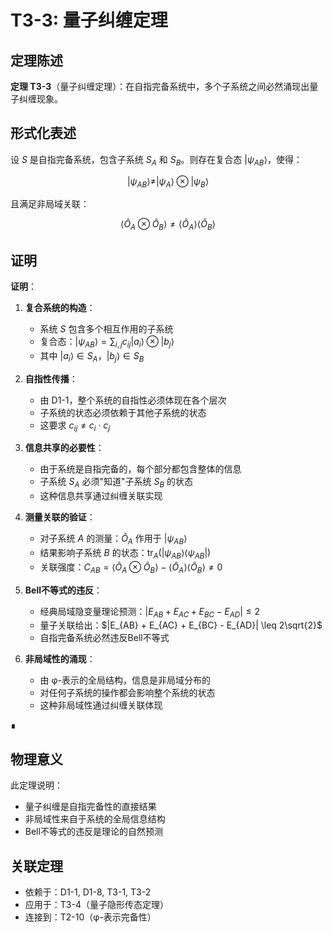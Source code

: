 # T3-3: 量子纠缠定理

## 定理陈述

**定理 T3-3**（量子纠缠定理）：在自指完备系统中，多个子系统之间必然涌现出量子纠缠现象。

## 形式化表述

设 $S$ 是自指完备系统，包含子系统 $S_A$ 和 $S_B$。则存在复合态 $|\psi_{AB}\rangle$，使得：

$$|\psi_{AB}\rangle \neq |\psi_A\rangle \otimes |\psi_B\rangle$$

且满足非局域关联：

$$\langle \hat{O}_A \otimes \hat{O}_B \rangle \neq \langle \hat{O}_A \rangle \langle \hat{O}_B \rangle$$

## 证明

**证明**：

1. **复合系统的构造**：
   - 系统 $S$ 包含多个相互作用的子系统
   - 复合态：$|\psi_{AB}\rangle = \sum_{i,j} c_{ij} |a_i\rangle \otimes |b_j\rangle$
   - 其中 $|a_i\rangle \in S_A$，$|b_j\rangle \in S_B$

2. **自指性传播**：
   - 由 D1-1，整个系统的自指性必须体现在各个层次
   - 子系统的状态必须依赖于其他子系统的状态
   - 这要求 $c_{ij} \neq c_i \cdot c_j$

3. **信息共享的必要性**：
   - 由于系统是自指完备的，每个部分都包含整体的信息
   - 子系统 $S_A$ 必须"知道"子系统 $S_B$ 的状态
   - 这种信息共享通过纠缠关联实现

4. **测量关联的验证**：
   - 对子系统 $A$ 的测量：$\hat{O}_A$ 作用于 $|\psi_{AB}\rangle$
   - 结果影响子系统 $B$ 的状态：$\text{tr}_A(|\psi_{AB}\rangle\langle\psi_{AB}|)$
   - 关联强度：$C_{AB} = \langle \hat{O}_A \otimes \hat{O}_B \rangle - \langle \hat{O}_A \rangle \langle \hat{O}_B \rangle \neq 0$

5. **Bell不等式的违反**：
   - 经典局域隐变量理论预测：$|E_{AB} + E_{AC} + E_{BC} - E_{AD}| \leq 2$
   - 量子关联给出：$|E_{AB} + E_{AC} + E_{BC} - E_{AD}| \leq 2\sqrt{2}$
   - 自指完备系统必然违反Bell不等式

6. **非局域性的涌现**：
   - 由 φ-表示的全局结构，信息是非局域分布的
   - 对任何子系统的操作都会影响整个系统的状态
   - 这种非局域性通过纠缠关联体现

∎

## 物理意义

此定理说明：
- 量子纠缠是自指完备性的直接结果
- 非局域性来自于系统的全局信息结构
- Bell不等式的违反是理论的自然预测

## 关联定理

- 依赖于：D1-1, D1-8, T3-1, T3-2
- 应用于：T3-4（量子隐形传态定理）
- 连接到：T2-10（φ-表示完备性）